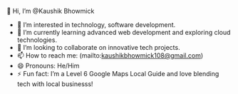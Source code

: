 👋 Hi, I’m @Kaushik Bhowmick  
- 👀 I’m interested in technology, software development.  
- 🌱 I’m currently learning advanced web development and exploring cloud technologies.  
- 💞️ I’m looking to collaborate on innovative tech projects.  
- 📫 How to reach me: (mailto:kaushikbhowmick108@gmail.com)  
- 😄 Pronouns: He/Him  
- ⚡ Fun fact: I’m a Level 6 Google Maps Local Guide and love blending tech with local businesss!

